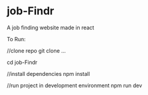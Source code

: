 # job-Findr
A job finding website made in react

To Run:

//clone repo
git clone ...

cd job-Findr

//install dependencies
npm install

//run project in development environment
npm run dev

